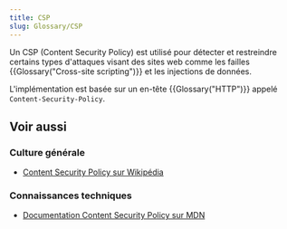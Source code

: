 ```yaml
---
title: CSP
slug: Glossary/CSP
---
```


Un CSP (Content Security Policy) est utilisé pour détecter et restreindre certains types d'attaques visant des sites web comme les failles {{Glossary("Cross-site scripting")}} et les injections de données.

L'implémentation est basée sur un en-tête {{Glossary("HTTP")}} appelé `Content-Security-Policy`.

## Voir aussi

### Culture générale

- [Content Security Policy sur Wikipédia](https://fr.wikipedia.org/wiki/Content_Security_Policy)

### Connaissances techniques

- [Documentation Content Security Policy sur MDN](/fr/docs/Web/HTTP/CSP)
